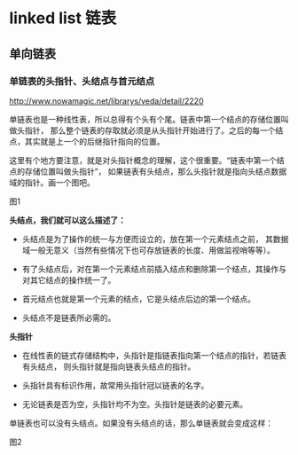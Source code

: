 # linked list 链表


## 单向链表



### 单链表的头指针、头结点与首元结点

http://www.nowamagic.net/librarys/veda/detail/2220

单链表也是一种线性表，所以总得有个头有个尾。链表中第一个结点的存储位置叫做头指针，
那么整个链表的存取就必须是从头指针开始进行了。之后的每一个结点，其实就是上一个的后继指针指向的位置。

这里有个地方要注意，就是对头指针概念的理解，这个很重要。“链表中第一个结点的存储位置叫做头指针”，
如果链表有头结点，那么头指针就是指向头结点数据域的指针。画一个图吧。

图1

**头结点，我们就可以这么描述了：**
* 头结点是为了操作的统一与方便而设立的，放在第一个元素结点之前，
其数据域一般无意义（当然有些情况下也可存放链表的长度、用做监视哨等等）。

* 有了头结点后，对在第一个元素结点前插入结点和删除第一个结点，其操作与对其它结点的操作统一了。

* 首元结点也就是第一个元素的结点，它是头结点后边的第一个结点。

* 头结点不是链表所必需的。

**头指针**

* 在线性表的链式存储结构中，头指针是指链表指向第一个结点的指针，若链表有头结点，
则头指针就是指向链表头结点的指针。

* 头指针具有标识作用，故常用头指针冠以链表的名字。

* 无论链表是否为空，头指针均不为空。头指针是链表的必要元素。

单链表也可以没有头结点。如果没有头结点的话，那么单链表就会变成这样：

图2


